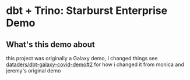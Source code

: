# dbt + Trino: Starburst Enterprise Demo



## What's this demo about

this project was originally a Galaxy demo, I changed things see [dataders/dbt-galaxy-covid-demo#2](https://github.com/dataders/dbt-galaxy-covid-demo/pull/2) for how i changed it from monica and jeremy's original demo
